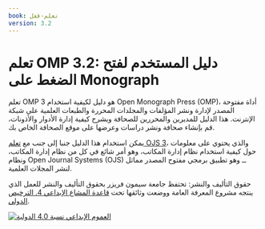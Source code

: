 ```yaml
---
book: تعلم-قفل
version: 3.2
---
```


# تعلم OMP 3.2: دليل المستخدم لفتح الضغط على Monograph

تعلم OMP 3 هو دليل لكيفية استخدام Open Monograph Press (OMP)، أداة مفتوحة المصدر لإدارة ونشر المؤلفات والمجلدات المحررة والطبعات العلمية على شبكة الإنترنت. هذا الدليل للمديرين والمحررين للصحافة ويشرح كيفية إدارة الأدوار والأذونات، قم بإنشاء صحافة ونشر دراسات وعرضها على موقع الصحافة الخاص بك.

يمكن استخدام هذا الدليل جنبا إلى جنب مع [تعلم OJS 3](https://docs.pkp.sfu.ca/learning-ojs/en/)، والذي يحتوي على معلومات حول كيفية استخدام نظام إدارة المكاتب، وهو أمر شائع في كل من نظام إدارة المكاتب، ونظام Open Journal Systems (OJS) ــ وهو تطبيق برمجي مفتوح المصدر مماثل لنشر المجلات العلمية.

حقوق التأليف والنشر: تحتفظ جامعة سيمون فريزر بحقوق التأليف والنشر للعمل الذي ينتجه مشروع المعرفة العامة ووضعت وثائقها تحت [قاعدة المشاع الإبداعي 4. الترخيص الدولي](https://creativecommons.org/licenses/by/4.0/).

[![](https://licensebuttons.net/l/by/4.0/88x31.png "العموم الإبداعي نسبة 4.0 الدولية")](https://creativecommons.org/licenses/by/4.0/)
